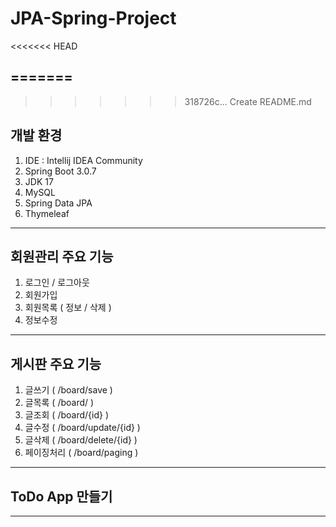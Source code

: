 # JPA-Spring-Project
<<<<<<< HEAD

=======
---
>>>>>>> 318726c... Create README.md

## 개발 환경 
1. IDE : Intellij IDEA Community
2. Spring Boot 3.0.7
3. JDK 17
4. MySQL
5. Spring Data JPA
6. Thymeleaf

---

## 회원관리 주요 기능
1. 로그인 / 로그아웃
2. 회원가입
3. 회원목록 ( 정보 / 삭제 )
4. 정보수정

---

## 게시판 주요 기능 
1. 글쓰기 ( /board/save )
2. 글목록 ( /board/ )
3. 글조회 ( /board/{id} )
4. 글수정 ( /board/update/{id} )
5. 글삭제 ( /board/delete/{id} )
6. 페이징처리 ( /board/paging )

---

## ToDo App 만들기


--- 
